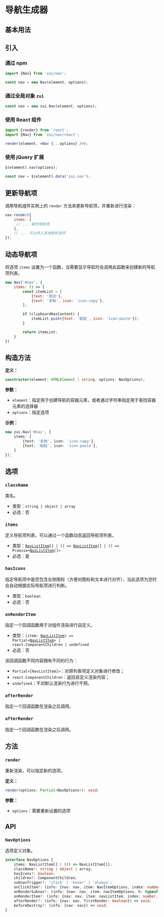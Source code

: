 # 导航生成器

## 基本用法

<Example>
  <div id="nav1" class="w-full"></div>
</Example>

<script>
export default {
    mounted() {
        onZUIReady(() => {
            const nav = new zui.Nav('#nav1', {
                items: [
                    {text: '首页', icon: 'icon-home', active: true},
                    {text: '动态'},
                    {text: '论坛'},
                    {type: 'divider'},
                    {text: '博客', icon: 'icon-rss'},
                    {text: '关注我们', icon: 'icon-group'},
                    {text: '更多', items: [
                        {text: '设计'},
                        {text: '开发'},
                        {text: '测试'},
                        {text: '发布'},
                        {text: '总结'},
                        {text: '评审'}
                    ]},
                ],
                onClickItem: (info) => {
                    console.log('> nav.onClickItem', info);
                },
            });
        })
    }
}
</script>

## 引入

### 通过 npm

```js
import {Nav} from 'zui/nav';

const nav = new Nav(element, options);
```

### 通过全局对象 `zui`

```js
const nav = new zui.Nav(element, options);
```

### 使用 React 组件

```jsx
import {render} from 'react';
import {Nav} from 'zui/nav/react';

render(element, <Nav {...options} />);
```

### 使用 jQuery 扩展

```js
$(element).nav(options);

const nav = $(element).data('zui.nav');
```

## 更新导航项

调用导航组件实例上的 `render` 方法来更新导航项，并重新进行渲染：

```js
nav.render({
    items: [
     // ... 新的导航项
    ],
    // ... 可以传入其他新的选项
});
```

## 动态导航项

将选项 `items` 设置为一个函数，当需要显示导航时会调用此函数来创建新的导航项列表。

```js
new Nav('#nav', {
    items: () => {
        const itemList = [
            {text: '剪切'},
            {text: '复制', icon: 'icon-copy'},
        ];

        if (clipboardHasContent) {
            itemList.push({text: '粘贴', icon: 'icon-paste'});
        }

        return itemList;
    }
})
```

 ## 构造方法

 **定义：**

 ```ts
 constructor(element: HTMLElement | string, options: NavOptions);
 ```

 **参数：**

 * `element`：指定用于创建导航的容器元素，或者通过字符串指定用于查找容器元素的选择器
 * `options`：指定选项

 **示例：**

 ```ts
 new zui.Nav('#nav', {
     items: [
         {text: '复制', icon: 'icon-copy'},
         {text: '粘贴', icon: 'icon-paste'},
     ]
 });
 ```

 ## 选项

 ### `className`

 类名。

 * 类型：`string | object | array`
 * 必选：否

 ### `items`

 定义导航项列表，可以通过一个函数动态返回导航项列表。

 * 类型：<code>[NavListItem](#navlistitem)[] | () => [NavListItem](#navlistitem)[] | () =>                            Promise<[NavListItem](#navlistitem)[]></code>
 * 必选：是

 ### `hasIcons`

 指定导航项中是否包含左侧图标（方便对图标和文本进行对齐），当此选项为空时会自动根据实际导航项进行判断。

 * 类型：`boolean`
 * 必选：否

 ### `onRenderItem`

 指定一个回调函数用于对组件渲染进行自定义。

 * 类型：<code>(item: [NavListItem](#Navlistitem)) => Partial<[NavListItem](#Navlistitem)> | react.ComponentChildren  | undefined</code>
 * 必选：否

  该回调函数不同内容拥有不同的行为：

 * <code>Partial<[NavListItem]></code>：对原列表项定义对象进行修改；
 * `react.ComponentChildren`：返回自定义渲染内容；
 * `undefined`：不对默认渲染行为进行干预。

 ### `afterRender`

 指定一个回调函数在渲染之后调用。

 ### `afterRender`

 指定一个回调函数在渲染之后调用。

 ## 方法

 ### `render`

 重新渲染，可以指定新的选项。

 **定义：**

 ```ts
 render(options: Partial<NavOptions>): void;
 ```

 **参数：**

 * `options`：需要重新设置的选项


 ## API

 ### `NavOptions`

 选项定义对象。

 ```ts
 interface NavOptions {
     items: NavListItem[] | (() => NavListItem[]);
     className?: string | object | array;
     hasIcons?: boolean;
     children?: ComponentChildren;
     subnavTrigger?: 'click' | 'hover' | 'always';
     onClickItem?: (info: {nav: nav, item: NavItemOptions, index: number, event: MouseEvent}) => void;
     onRenderSubnav?: (info: {nav: nav, item: navItemOptions, h: typeof _h}) => ComponentChildren;
     onRenderItem?: (info: {nav: nav, item: navListItem, index: number, h: typeof _h}) =>                       Partial<navListItem> | ComponentChildren | undefined;
     afterRender?: (info: {nav: nav, firstRender: boolean}) => void;
     beforeDestroy?: (info: {nav: nav}) => void;
 }
 ```

